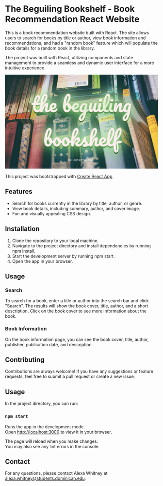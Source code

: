 
# The Beguiling Bookshelf - Book Recommendation React Website

This is a book recommendation website built with React. The site allows users to search for books by title or author, view book information and recommendations, and had a "random book" feature which will populate the book details for a random book in the library.

The project was built with React, utilizing components and state management to provide a seamless and dynamic user interface for a more intuitive experience.

![](public/bookshelf.jpeg)

This project was bootstrapped with [Create React App](https://github.com/facebook/create-react-app).



## Features

- Search for books currently in the library by title, author, or genre.
- View book details, including summary, author, and cover image.
- Fun and visually appealing CSS design.



## Installation

1. Clone the repository to your local machine.
2. Navigate to the project directory and install dependencies by running npm install.
3. Start the development server by running npm start.
4. Open the app in your browser.
    
## Usage

### Search

To search for a book, enter a title or author into the search bar and click "Search". The results will show the book cover, title, author, and a short description. Click on the book cover to see more information about the book.

### Book Information

On the book information page, you can see the book cover, title, author, publisher, publication date, and description. 


## Contributing

Contributions are always welcome! If you have any suggestions or feature requests, feel free to submit a pull request or create a new issue.



## Usage

In the project directory, you can run:

### `npm start`

Runs the app in the development mode.\
Open [http://localhost:3000](http://localhost:3000) to view it in your browser.

The page will reload when you make changes.\
You may also see any lint errors in the console.

## Contact

For any questions, please contact Alexa Whitney at [alexa.whitney@students.dominican.edu](http://localhost:3000).

